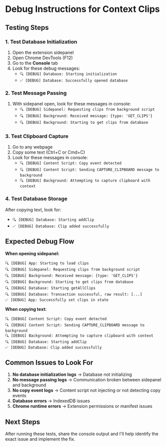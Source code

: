 # Debug Instructions for Context Clips

## Testing Steps

### 1. **Test Database Initialization**
1. Open the extension sidepanel
2. Open Chrome DevTools (F12)
3. Go to the **Console** tab
4. Look for these debug messages:
   - `🔍 [DEBUG] Database: Starting initialization`
   - `✅ [DEBUG] Database: Successfully opened database`

### 2. **Test Message Passing**
1. With sidepanel open, look for these messages in console:
   - `🔍 [DEBUG] Sidepanel: Requesting clips from background script`
   - `🔍 [DEBUG] Background: Received message: {type: 'GET_CLIPS'}`
   - `🔍 [DEBUG] Background: Starting to get clips from database`

### 3. **Test Clipboard Capture**
1. Go to any webpage
2. Copy some text (Ctrl+C or Cmd+C)
3. Look for these messages in console:
   - `🔍 [DEBUG] Content Script: Copy event detected`
   - `🔍 [DEBUG] Content Script: Sending CAPTURE_CLIPBOARD message to background`
   - `🔍 [DEBUG] Background: Attempting to capture clipboard with context`

### 4. **Test Database Storage**
After copying text, look for:
- `🔍 [DEBUG] Database: Starting addClip`
- `✅ [DEBUG] Database: Clip added successfully`

## Expected Debug Flow

**When opening sidepanel:**
```
🔍 [DEBUG] App: Starting to load clips
🔍 [DEBUG] Sidepanel: Requesting clips from background script
🔍 [DEBUG] Background: Received message: {type: 'GET_CLIPS'}
🔍 [DEBUG] Background: Starting to get clips from database
🔍 [DEBUG] Database: Starting getAllClips
🔍 [DEBUG] Database: Transaction successful, raw result: [...]
✅ [DEBUG] App: Successfully set clips in state
```

**When copying text:**
```
🔍 [DEBUG] Content Script: Copy event detected
🔍 [DEBUG] Content Script: Sending CAPTURE_CLIPBOARD message to background
🔍 [DEBUG] Background: Attempting to capture clipboard with context
🔍 [DEBUG] Database: Starting addClip
✅ [DEBUG] Database: Clip added successfully
```

## Common Issues to Look For

1. **No database initialization logs** → Database not initializing
2. **No message passing logs** → Communication broken between sidepanel and background
3. **No copy event logs** → Content script not injecting or not detecting copy events
4. **Database errors** → IndexedDB issues
5. **Chrome runtime errors** → Extension permissions or manifest issues

## Next Steps

After running these tests, share the console output and I'll help identify the exact issue and implement the fix.
